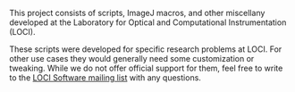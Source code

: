 This project consists of scripts, ImageJ macros, and other miscellany developed
at the Laboratory for Optical and Computational Instrumentation (LOCI).

These scripts were developed for specific research problems at LOCI. For other
use cases they would generally need some customization or tweaking. While we do
not offer official support for them, feel free to write to the [LOCI Software
mailing list](http://loci.wisc.edu/software/mailing-lists) with any questions.
